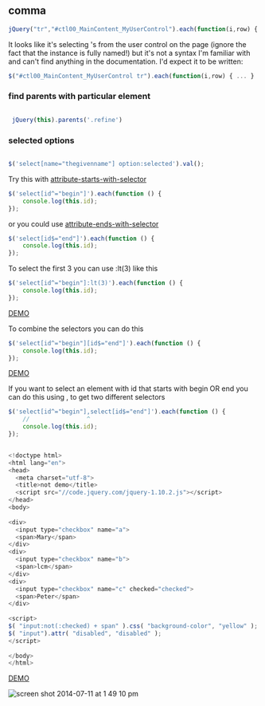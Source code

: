 ## comma



```javascript
jQuery("tr","#ctl00_MainContent_MyUserControl").each(function(i,row) { ... }
```

It looks like it's selecting <tr>'s from the user control on the page (ignore the fact that the instance is fully named!)
but it's not a syntax I'm familiar with and can't find anything in the documentation. I'd expect it to be written:

```javascript
$("#ctl00_MainContent_MyUserControl tr").each(function(i,row) { ... }
```


### find parents with particular element


```javascript

 jQuery(this).parents('.refine')

```


### selected options

```javascript

$('select[name="thegivenname"] option:selected').val();

```



Try this with [attribute-starts-with-selector](http://api.jquery.com/attribute-starts-with-selector)

```javascript
$('select[id^="begin"]').each(function () {
    console.log(this.id);
});

```
or you could use [attribute-ends-with-selector](http://api.jquery.com/attribute-ends-with-selector)

```javascript
$('select[id$="end"]').each(function () {
    console.log(this.id);
});

```

To select the first 3 you can use :lt(3) like this

```javascript
$('select[id^="begin"]:lt(3)').each(function () {
    console.log(this.id);
});
```

[DEMO](http://jsfiddle.net/Alfie/jZN8D)


To combine the selectors you can do this

```javascript
$('select[id^="begin"][id$="end"]').each(function () {
    console.log(this.id);
});

```

[DEMO](http://jsfiddle.net/Alfie/3zwcj/1/)

If you want to select an element with id that starts with begin OR end you can do this using , to get two different selectors

```javascript
$('select[id^="begin"],select[id$="end"]').each(function () {
    //                ^
    console.log(this.id);
});
```

```javascript

<!doctype html>
<html lang="en">
<head>
  <meta charset="utf-8">
  <title>not demo</title>
  <script src="//code.jquery.com/jquery-1.10.2.js"></script>
</head>
<body>
 
<div>
  <input type="checkbox" name="a">
  <span>Mary</span>
</div>
<div>
  <input type="checkbox" name="b">
  <span>lcm</span>
</div>
<div>
  <input type="checkbox" name="c" checked="checked">
  <span>Peter</span>
</div>
 
<script>
$( "input:not(:checked) + span" ).css( "background-color", "yellow" );
$( "input").attr( "disabled", "disabled" );
</script>
 
</body>
</html>
```


[DEMO](http://jsfiddle.net/Alfie/3zwcj/2/)




![screen shot 2014-07-11 at 1 49 10 pm](https://cloud.githubusercontent.com/assets/83296/3556416/bccba592-0923-11e4-9dff-3396af0bdf6d.png)
